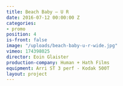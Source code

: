 ```yaml
---
title: Beach Baby — U R
date: 2016-07-12 00:00:00 Z
categories:
- promo
position: 4
is-front: false
image: "/uploads/beach-baby-u-r-wide.jpg"
vimeo: 174398025
director: Eoin Glaister
production-company: Human + Hath Films
equipment: Arri ST 3 perf - Kodak 500T
layout: project
---
```


